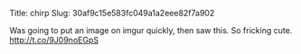 Title: chirp
Slug: 30af9c15e583fc049a1a2eee82f7a902

Was going to put an image on imgur quickly, then saw this. So fricking cute. <a href="http://t.co/9J09noEGpS">http://t.co/9J09noEGpS</a>
